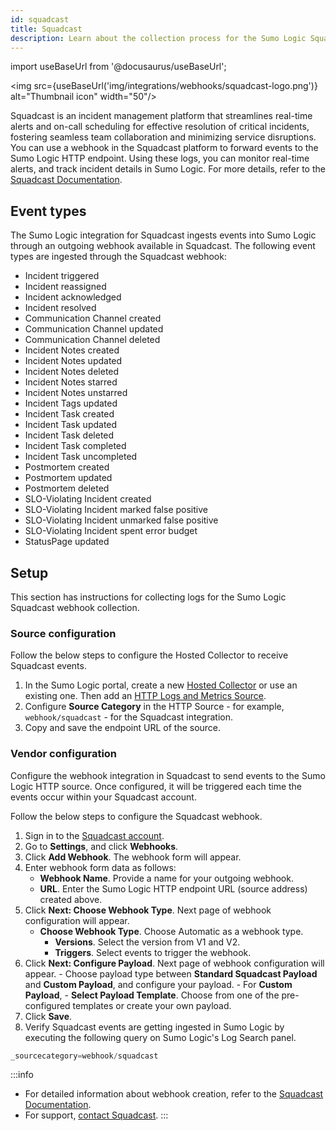 ```yaml
---
id: squadcast
title: Squadcast
description: Learn about the collection process for the Sumo Logic Squadcast integration.
---
```


import useBaseUrl from '@docusaurus/useBaseUrl';

<img src={useBaseUrl('img/integrations/webhooks/squadcast-logo.png')} alt="Thumbnail icon" width="50"/>

Squadcast is an incident management platform that streamlines real-time alerts and on-call scheduling for effective resolution of critical incidents, fostering seamless team collaboration and minimizing service disruptions. You can use a webhook in the Squadcast platform to forward events to the Sumo Logic HTTP endpoint. Using these logs, you can monitor real-time alerts, and track incident details in Sumo Logic. For more details, refer to the [Squadcast Documentation](https://support.squadcast.com/quickstart-guide/readme).

## Event types

The Sumo Logic integration for Squadcast ingests events into Sumo Logic through an outgoing webhook available in Squadcast. The following event types are ingested through the Squadcast webhook:
- Incident triggered
- Incident reassigned
- Incident acknowledged
- Incident resolved
- Communication Channel created
- Communication Channel updated
- Communication Channel deleted
- Incident Notes created
- Incident Notes updated
- Incident Notes deleted
- Incident Notes starred
- Incident Notes unstarred
- Incident Tags updated
- Incident Task created
- Incident Task updated
- Incident Task deleted
- Incident Task completed
- Incident Task uncompleted
- Postmortem created
- Postmortem updated
- Postmortem deleted
- SLO-Violating Incident created
- SLO-Violating Incident marked false positive
- SLO-Violating Incident unmarked false positive
- SLO-Violating Incident spent error budget
- StatusPage updated

## Setup

This section has instructions for collecting logs for the Sumo Logic Squadcast webhook collection.

### Source configuration

Follow the below steps to configure the Hosted Collector to receive Squadcast events.

1. In the Sumo Logic portal, create a new [Hosted Collector](/docs/send-data/hosted-collectors/configure-hosted-collector/) or use an existing one. Then add an [HTTP Logs and Metrics Source](/docs/send-data/hosted-collectors/http-source/logs-metrics/#configure-an-httplogs-and-metrics-source).
2. Configure **Source Category** in the HTTP Source - for example, `webhook/squadcast` - for the Squadcast integration.
3. Copy and save the endpoint URL of the source.

### Vendor configuration

Configure the webhook integration in Squadcast to send events to the Sumo Logic HTTP source. Once configured, it will be triggered each time the events occur within your Squadcast account.

Follow the below steps to configure the Squadcast webhook.

1. Sign in to the [Squadcast account](https://app.squadcast.com/).
2. Go to **Settings**, and click **Webhooks**.
3. Click **Add Webhook**. The webhook form will appear.
4. Enter webhook form data as follows:
    - **Webhook Name**. Provide a name for your outgoing webhook.
    - **URL**. Enter the Sumo Logic HTTP endpoint URL (source address) created above.
5. Click **Next: Choose Webhook Type**. Next page of webhook configuration will appear.
    - **Choose Webhook Type**. Choose Automatic as a webhook type.
        - **Versions**. Select the version from V1 and V2.
        - **Triggers**. Select events to trigger the webhook.
6. Click **Next: Configure Payload**. Next page of webhook configuration will appear.
        - Choose payload type between **Standard Squadcast Payload** and **Custom Payload**, and configure your payload.
        - For **Custom Payload**,
            - **Select Payload Template**. Choose from one of the pre-configured templates or create your own payload.
7. Click **Save**.
8. Verify Squadcast events are getting ingested in Sumo Logic by executing the following query on Sumo Logic's Log Search panel.
  ```sql
  _sourcecategory=webhook/squadcast
  ```

:::info
- For detailed information about webhook creation, refer to the [Squadcast Documentation](https://support.squadcast.com/integrations/outgoing-webhooks).
- For support, [contact Squadcast](https://www.squadcast.com/support-ticket-form).
:::
